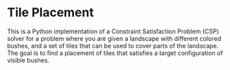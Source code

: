 # Tile Placement
This is a Python implementation of a Constraint Satisfaction Problem (CSP) solver for a problem where you are given a landscape with different colored bushes, and a set of tiles that can be used to cover parts of the landscape. The goal is to find a placement of tiles that satisfies a target configuration of visible bushes.
